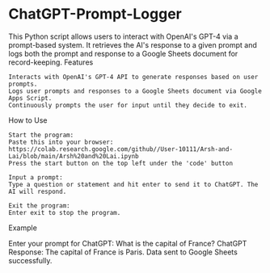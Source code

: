 # ChatGPT-Prompt-Logger

This Python script allows users to interact with OpenAI's GPT-4 via a prompt-based system. It retrieves the AI's response to a given prompt and logs both the prompt and response to a Google Sheets document for record-keeping.
Features

    Interacts with OpenAI's GPT-4 API to generate responses based on user prompts.
    Logs user prompts and responses to a Google Sheets document via Google Apps Script.
    Continuously prompts the user for input until they decide to exit.

  How to Use

    Start the program:
    Paste this into your browser: https://colab.research.google.com/github//User-10111/Arsh-and-Lai/blob/main/Arsh%20and%20Lai.ipynb 
    Press the start button on the top left under the 'code' button
    
    Input a prompt:
    Type a question or statement and hit enter to send it to ChatGPT. The AI will respond.

    Exit the program:
    Enter exit to stop the program.

Example

Enter your prompt for ChatGPT: What is the capital of France?
ChatGPT Response: The capital of France is Paris.
Data sent to Google Sheets successfully.
